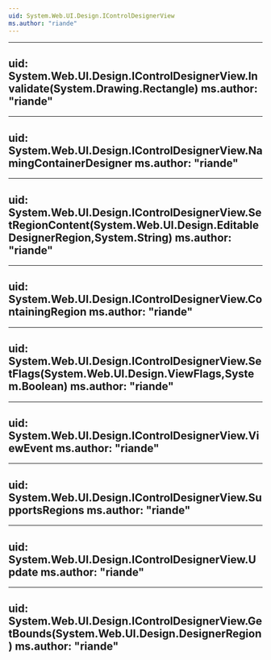 ```yaml
---
uid: System.Web.UI.Design.IControlDesignerView
ms.author: "riande"
---
```


---
uid: System.Web.UI.Design.IControlDesignerView.Invalidate(System.Drawing.Rectangle)
ms.author: "riande"
---

---
uid: System.Web.UI.Design.IControlDesignerView.NamingContainerDesigner
ms.author: "riande"
---

---
uid: System.Web.UI.Design.IControlDesignerView.SetRegionContent(System.Web.UI.Design.EditableDesignerRegion,System.String)
ms.author: "riande"
---

---
uid: System.Web.UI.Design.IControlDesignerView.ContainingRegion
ms.author: "riande"
---

---
uid: System.Web.UI.Design.IControlDesignerView.SetFlags(System.Web.UI.Design.ViewFlags,System.Boolean)
ms.author: "riande"
---

---
uid: System.Web.UI.Design.IControlDesignerView.ViewEvent
ms.author: "riande"
---

---
uid: System.Web.UI.Design.IControlDesignerView.SupportsRegions
ms.author: "riande"
---

---
uid: System.Web.UI.Design.IControlDesignerView.Update
ms.author: "riande"
---

---
uid: System.Web.UI.Design.IControlDesignerView.GetBounds(System.Web.UI.Design.DesignerRegion)
ms.author: "riande"
---
